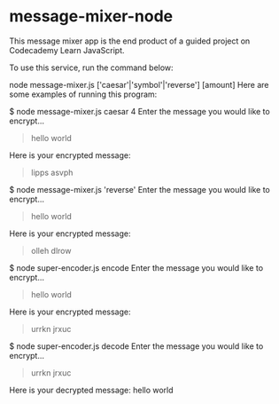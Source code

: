 # message-mixer-node

This message mixer app is the end product of a guided project on Codecademy Learn JavaScript.
 
To use this service, run the command below:

node message-mixer.js ['caesar'|'symbol'|'reverse'] [amount]
Here are some examples of running this program:

$ node message-mixer.js caesar 4
Enter the message you would like to encrypt...
> hello world
 
Here is your encrypted message:
> lipps asvph
 
$ node message-mixer.js 'reverse'
Enter the message you would like to encrypt...
> hello world
 
Here is your encrypted message:
> olleh dlrow
 
$ node super-encoder.js encode
Enter the message you would like to encrypt...
> hello world

Here is your encrypted message:
> urrkn jrxuc

$ node super-encoder.js decode
Enter the message you would like to encrypt...
> urrkn jrxuc

Here is your decrypted message:
hello world
